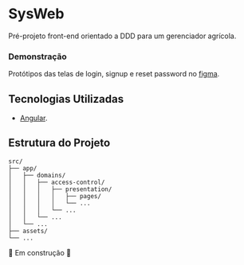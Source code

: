 # SysWeb

Pré-projeto front-end orientado a DDD para um gerenciador agrícola.

### Demonstração

Protótipos das telas de login, signup e reset password no [figma](https://www.figma.com/proto/vmu7Z5m9AT54deAEOPCWAY/SysWeb?t=FOp4rlP6ZzPnq9Dl-1).
  
## Tecnologias Utilizadas

- [Angular](https://v19.angular.dev/overview).

## Estrutura do Projeto

```
src/
├── app/
│   ├── domains/
│   │   ├── access-control/
│   │   │   ├── presentation/
│   │   │   │   ├── pages/
│   │   │   │   └── ...
│   │   │   └── ...
│   │   └── ...
│   └── ...
├── assets/
└── ...

```

🚀 Em construção 🚧
